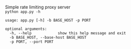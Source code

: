 Simple rate limiting proxy server  
`python app.py -h`
```
usage: app.py [-h] -b BASE_HOST -p PORT

optional arguments:
  -h, --help            show this help message and exit
  -b BASE_HOST, --base-host BASE_HOST
  -p PORT, --port PORT
  ```

